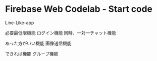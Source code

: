 # Firebase Web Codelab - Start code


Line-Like-app

必要最低限機能
ログイン機能
同時、一対一チャット機能

あった方がいい機能
画像送信機能


できれば機能
グループ機能



